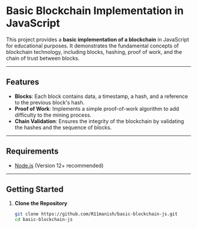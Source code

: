 # Basic Blockchain Implementation in JavaScript

This project provides a **basic implementation of a blockchain** in JavaScript for educational purposes. It demonstrates the fundamental concepts of blockchain technology, including blocks, hashing, proof of work, and the chain of trust between blocks.

---

## **Features**
- **Blocks**: Each block contains data, a timestamp, a hash, and a reference to the previous block's hash.
- **Proof of Work**: Implements a simple proof-of-work algorithm to add difficulty to the mining process.
- **Chain Validation**: Ensures the integrity of the blockchain by validating the hashes and the sequence of blocks.

---

## **Requirements**
- [Node.js](https://nodejs.org) (Version 12+ recommended)

---

## **Getting Started**

1. **Clone the Repository**
   ```bash
   git clone https://github.com/R11manish/basic-blockchain-js.git
   cd basic-blockchain-js
